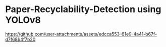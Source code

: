 # Paper-Recyclability-Detection using YOLOv8




https://github.com/user-attachments/assets/edcca553-61e9-4a41-b67f-d7f68b4f7b20

